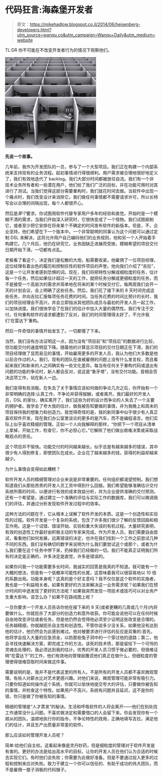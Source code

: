 # 代码狂言:海森堡开发者

> 原文：<https://mikehadlow.blogspot.co.il/2014/06/heisenberg-developers.html?utm_source=wanqu.co&utm_campaign=Wanqu+Daily&utm_medium=website>

TL:DR 你不可能在不改变开发者行为的情况下观察他们。

![image](img/20a1e1e14945ed4f4dcad38fa729129f.png "image")

**先说一个故事。**

几年前，我作为开发团队的一员，参与了一个大型项目。我们正在构建一个内部系统来支持现有的业务流程。起初事情进行得很顺利。用户需求被合理地很好地定义了，我们有效地迭代了 backlog。我们大部分时间都被放任自流。我们有一个非技术业务所有者和一些潜在用户，他们给了我们广泛的目标，并在功能可用时对其进行了测试。当我们觉得这部分需要重构时，我们就花时间去做。当软件中出现一个痛点时，我们改变设计来消除它。我们做任何事情都不需要请求许可，所以长特写会以合理的间隔出现，每个人都很开心。

然后是*那个*要求。你试图用软件代替专家用户多年的经验和直觉。开始时是一个模糊不清的需求，当我们开始深入研究时，它很快变成了一个怪物。我们试图抵制它，或者至少把它安排在将来某个不确定的时间发布软件的新版本。但是，不，企业坚持，他们希望在下一个版本中。一个非常聪明的同事认为这个问题可以通过定制 DSL 来解决，这将允许用户自己编码他们的业务规则，他和另一个人开始着手构建它。几个月后，他仍在研究它。业务因缺乏进展而受挫，模糊希望的项目交付日期开始下滑。一切都有点乱。

老板看了看这个，决定我们是松散的大炮，船需要收紧。他雇佣了一位项目经理，这位经理有着出色的履历和控制任性的软件项目的声誉。他向我们介绍了“吉拉”，这是一个让开发者感到恐惧的词。现在，我们将把特性分解成细粒度的任务，估计每一个任务，然后如果估计超过一天的工作，就把任务分解成更细粒度的任务，而不是接受一个高层次的需求并简单地在将来的某个时候交付它。每两周我们会开一天的计划会议，会上明确了这些任务。然后，我们花了接下来的 8 天时间完成这些任务，并向吉拉汇报每项任务花费的时间。当任务花费的时间比预计的长时，我们的项目经理会不高兴，并会立即指派其他团队成员与最初的开发人员一起工作，以加快进度。我们很快学会了在我们的估计中加入大量的偶然性。我们专注于交付。任何重构软件的请求都遭到了反对，我们的时间管理得太好了，不允许我们‘在雷达下’重构。

然后一件奇怪的事情开始发生了。一切都慢了下来。

当然，我们没有办法证明这一点，因为没有“项目前”和“项目后”的数据进行比较，但功能交付的速度明显下降。随着他的计算显示项目的交付日期正在下滑，我们的项目经理做了显而易见的事情，开始雇用更多的开发人员，我认为他们大多数是他以前合作过的人。我们，现有的团队在谁被雇佣的问题上没有什么发言权，而且看起来我们和新来的人之间确实有一些文化差异。每当有任何关于重构代码或退出有问题的功能的争论时，新人都会反对，说这是“象牙塔”，没有交付功能。首相会否决这项工作，站在新人一边。

我们变得有些消极。在失去了关于事情应该如何做的争论几次之后，你开始有一个非常明确的选择:认真工作，不争论并获得报酬，或者离开。我们最好的开发人员，DSL 的家伙，确实离开了，我们这些为好的设计而争论的人失去了一个主要的拥护者。我学会了夸大我的估计，做我被告知要做的事情，并为我晚上和周末的项目保持我的想象力和创造力。我觉得奇怪的是，我的新同事中似乎很少有人真正喜欢软件开发，现在我们办公室里谈论的更多的是汽车，而不是编程语言。他们实际上似乎喜欢精细的管理。正如一个人向我解释的那样，“你把下一个项目从清单上拿掉，开始工作，检查它，你不必担心它。”它解除了他们做出艰难决策或采取战略观点的责任。

这个项目并不愉快。功能交付的时间越来越长。似乎总是有越来越多的错误，其中很少有人得到修复，即使团队在成长。企业花了越来越多的钱，获得的利益却越来越少。

为什么事情会变得如此糟糕？

软件开发人员的精细管理对企业来说是非常重要的。任何组织都渴望控制。我们想知道我们从那些昂贵的开发人员工资中得到什么回报。我们希望能够准确估计交付系统所需的时间，以便进行有效的成本效益分析，并为企业提供准确的交付预测。还有一个希望是，通过建立一个准确的评估与实际工作的数据库，我们可以微调我们的评估，并通过分析发现软件开发过程中的效率。

这种方法的问题在于，它从根本上误解了软件开发的本质。这是一个创造性和实验性的过程。软件开发是一个复杂的系统，包含了许多我们很少了解的反馈回路和相互作用。这是一个试错、错误开始、实验和重大失误的有机过程。大量研究表明，有效的创造性工作最好由积极主动的专家来完成。作为开发人员，我们需要自由尝试，看看他们如何发展，远离错误的决定，也许在我们找到一个工作之前尝试几种不同的东西。我们没有确切的数字来说明为什么我们要尝试这个或那个，或者为什么我们要在这个任务中停下来，扔掉我们已经做的一切。我们不能真正证明我们所有的决定是正确的，许多决定是直觉，许多是错误的。

如果你问我一个功能需要多长时间，我诚实的回答是我真的不知道。我可能有一个大概的想法，但是有一个低概率可能性的长尾，这意味着我可以很容易地以 10 倍的系数出局。功能本身呢？这真的是个好主意吗？我不仅仅是这个软件的实施者，我也是一个利益相关者。如果有更好的方法来解决这一业务需求呢？如果我们在预计时间的中途发现了更好的方法呢？如果我突然发现一项技术或技巧可以对业务产生重大影响，该怎么办？如果不在路线图上呢？

一旦你要求一个开发人员告诉你他在接下来的 8 天(或者更糟的几周或几个月)内将要做什么，你就扼杀了大部分的创造力和意外收获。你可能会说他可以在任何时候自由地改变评估或者任务，但是他仍然会觉得他必须至少证明这些改变是合理的。任务越精细，你就越扼杀自主性和创造性。不管你说多少没关系，如果他没有达到他的估计，他仍然会为此感到难过。他对被要求进行评估的反应是双重的:首先，他将学会投入大量的应急资金，以防那些兔子洞中的一个穿过他的道路；第二，他会寻找快速解决方案，即完成工作的方法。该死的技术债，那是留给下一个可怜的灵魂去处理的，我必须达到我的估计。优秀的开发人员习惯于做必要的，但很难证明“在雷达下”的工作，他们有效地向管理层撒谎他们真正在做什么，但细粒度的管理使得很难窃取时间来做这件事。

需要说明的是，我并不是代表这里的所有人。不是所有的开发人员都不喜欢微观管理。有些人对薪水比对艺术更感兴趣。对他们来说，微观管理可能非常有吸引力。只要你知道如何操作这个系统，你就可以愉快地提交夸大的评估，只要做你被告知的事情，并检查这个特性。如果用户不高兴，系统有问题并且延迟，这不是你的错，你只是做了你被告知的事情。

精细的管理是“人才蒸发”的秘诀。生活和呼吸软件的人将会离开——他们在别处找工作通常没什么问题。不喜欢做决定和需要借口的人会留下来。你会发现你有一个顺从的团队，温顺地执行你的指令，不争论特性的效用，正确地填写吉拉，满足他们的估计，并且生产出质量非常差的软件。

那么应该如何管理开发人员呢？

简单:给他们自主权。这看起来像是灵丹妙药，但是细粒度的管理对于软件开发是有害的。更好的办法是给出高水平的目标，让你的开发人员在他们认为合适的时候去实现它们。有时他们会失败；你需要为此做好准备。但是不要通过投入更多的过程和控制来应对失败。致力于建立一个你可以信任的、有助于成功的伟大团队，而不是雇佣一屋子消极的代码猴子。